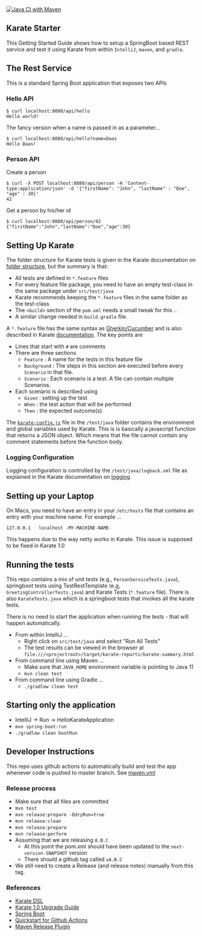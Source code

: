 [![Java CI with Maven](https://github.com/Sdaas/hello-karate/actions/workflows/maven.yml/badge.svg)](https://github.com/Sdaas/hello-karate/actions/workflows/maven.yml)

## Karate Starter

This Getting Started Guide shows how to setup a SpringBoot based REST service and test it using Karate from 
within `IntelliJ`, `maven`, and `gradle`.

## The Rest Service

This is a standard Spring  Boot application that exposes two APIs

### Hello API
```
$ curl localhost:8080/api/hello
Hello world!
```
The fancy version when a name is passed in as a parameter...
```
$ curl localhost:8080/api/hello?name=Daas
Hello Daas!
```
### Person API 

Create a person
```
$ curl -X POST localhost:8080/api/person -H 'Content-type:application/json' -d '{"firstName": "John", "lastName" : "Doe", "age" : 30}'
42
```
Get a person by his/her id
```
$ curl localhost:8080/api/person/42
{"firstName":"John","lastName":"Doe","age":30}
```

## Setting Up Karate

The folder structure for Karate tests is given in the Karate documentation on
[folder structure](https://github.com/intuit/karate#folder-structure), but the 
summary is that:

* All tests are defined in `*.feature` files
* For every feature file package, you need to have an empty test-class in the same package under `src/test/java`
* Karate recommends keeping the `*.feature` files in the same folder as the test-class
* The `<build>` section of the `pom.xml` needs a small tweak for this ..
* A similar change needed in `build.gradle` file.


A `*.feature` file has the same syntax as [Gherkin/Cucumber](https://cucumber.io/docs/gherkin/reference/) 
and is also described in Karate [documentation](https://github.com/intuit/karate#script-structure). The
key points are 

* Lines that start with `#` are comments
* There are three sections
    * `Feature` : A name for the tests in this feature file
    * `Background` : The steps in this section are executed before every `Scenario` in that file.
    * `Scenario` : Each scenario is a test. A file can contain multiple Scenarios.
* Each scenario is described using
    * `Given` : setting up the test
    * `When` : the test action that will be performed
    * `Then` : the expected outcome(s)
    

The [`karate-config.js`](https://github.com/intuit/karate#karate-configjs) file in the `/test/java` folder contains the environment 
and global variables used by Karate. This is is basically a javascript function that returns
a JSON object. Which means that the file cannot contain any comment statements before the function body. 


### Logging Configuration

Logging configuration is controlled by the `/test/java/logback.xml` file as explained in the Karate documentation
on [logging](https://github.com/intuit/karate#logging). 

## Setting up your Laptop

On Macs, you need to have an entry in your `/etc/hosts` file that contains an entry with your machine name. For example ...
```
127.0.0.1	localhost -MY-MACHINE-NAME-
```

This happens due to the way netty works in Karate. This issue is supposed to be fixed in Karate 1.0

## Running the tests

This repo contains a mix of unit tests (e.g., `PersonServiceTests.java`), springboot tests using TestRestTemplate
(e.g, `GreetingControllerTests.java`) and Karate Tests (`*.feature` file). There is also `KarateTests.java` which 
is a springboot tests that invokes all the karate tests.

There is no need to start the application when running the tests - that will happen automatically.

* From within IntelliJ ...
  * Right click on `src/test/java` and select "Run All Tests"
  * The test results can be viewed in the browser at  `file:///<projectroot>/target/karate-reports/karate-summary.html`
* From command line using Maven ...
  * Make sure that `JAVA_HOME` environment variable is pointing to Java 11
  * `mvn clean test`
* From command line using Gradle ...
  * `./gradlew clean test`

## Starting only the application 

* IntelliJ -> Run -> HelloKarateApplication
* `mvn spring-boot:run`
* `./gradlew clean bootRun`

## Developer Instructions

This repo uses github actions to automatically build and test the app whenever code is pushed to
master branch. See [maven.yml](.github/workflows/maven.yml)

### Release process

* Make sure that all files are committed
* `mvn test`
* `mvn release:prepare -DdryRun=true`
* `mvn release:clean`
* `mvn release:prepare`
* `mvn release:perform`
* Assuming that we are releasing `A.B.C`
  * At this point the pom.xml should have been updated to the `next-version-SNAPSHOT` version
  * There should a github tag called `vA.B.C`
* We still need to create a Release (and release notes) manually from this tag.

### References

* [Karate DSL ](https://github.com/intuit/karate)
* [Karate 1.0 Upgrade Guide](https://github.com/karatelabs/karate/wiki/1.0-upgrade-guide)
* [Spring Boot](https://spring.io/projects/spring-boot)
* [Quickstart for Github Actions](https://docs.github.com/en/actions/quickstart?utm_source=pocket_mylist)
* [Maven Release Plugin](https://maven.apache.org/maven-release/maven-release-plugin/index.html)
